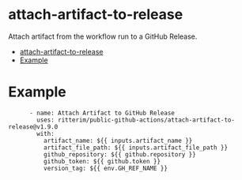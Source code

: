 # attach-artifact-to-release

Attach artifact from the workflow run to a GitHub Release.

- [attach-artifact-to-release](#attach-artifact-to-release)
- [Example](#example)

# Example

```
      - name: Attach Artifact to GitHub Release
        uses: ritterim/public-github-actions/attach-artifact-to-release@v1.9.0
        with:
          artifact_name: ${{ inputs.artifact_name }}
          artifact_file_path: ${{ inputs.artifact_file_path }}
          github_repository: ${{ github.repository }}
          github_token: ${{ github.token }}
          version_tag: ${{ env.GH_REF_NAME }}
```
